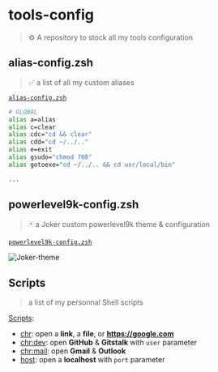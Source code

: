 # tools-config

> ⚙️ A repository to stock all my tools configuration

## alias-config.zsh

> ✅ a list of all my custom aliases

[`alias-config.zsh`](https://github.com/blyndusk/tools-config/blob/master/alias-config.zsh)

```zsh
# GLOBAL
alias a=alias
alias c=clear
alias cdc="cd && clear"
alias cdd="cd ~/../.."
alias e=exit
alias gsudo="chmod 700"
alias gotoexe="cd ~/../.. && cd usr/local/bin"

...
```

## powerlevel9k-config.zsh

> 🃏 a Joker custom powerlevel9k theme & configuration

[`powerlevel9k-config.zsh`](https://github.com/blyndusk/tools-config/blob/master/powerlevel9k-config.zsh)

![Joker-theme](https://image.noelshack.com/fichiers/2019/12/2/1553034327-joker-theme.jpg)

## Scripts

> a list of my personnal Shell scripts

[Scripts](https://github.com/blyndusk/tools-config/tree/master/scripts):

- [chr](https://github.com/blyndusk/tools-config/blob/master/scripts/chr.sh): open a **link**, a **file**, or **https://google.com**
- [chr:dev](https://github.com/blyndusk/tools-config/blob/master/scripts/chr:dev.sh): open **GitHub** & **Gitstalk** with `user` parameter
- [chr:mail](https://github.com/blyndusk/tools-config/blob/master/scripts/chr:mail.sh): open **Gmail** & **Outlook**
- [host](https://github.com/blyndusk/tools-config/blob/master/scripts/host.sh): open a **localhost** with `port` parameter
